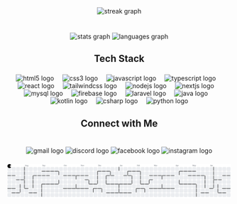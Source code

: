 <div align="center">
  <img src="https://streak-stats.demolab.com?user=Tiann-htz&locale=en&mode=daily&theme=react&hide_border=true&border_radius=5&order=3" height="190" alt="streak graph"  />
</div>

###

<br clear="both">

<div align="center">
  <img src="https://github-readme-stats.vercel.app/api?username=Tiann-htz&hide_title=true&hide_rank=false&show_icons=true&include_all_commits=true&count_private=true&disable_animations=false&theme=blueberry&locale=en&hide_border=true&order=1" height="170" alt="stats graph"  />
  <img src="https://github-readme-stats.vercel.app/api/top-langs?username=Tiann-htz&locale=en&hide_title=false&layout=compact&card_width=320&langs_count=5&theme=blueberry&hide_border=true&order=2" height="185" alt="languages graph"  />
</div>

###

<h2 align="center">Tech Stack</h2>

###

<div align="center">
  <img src="https://cdn.jsdelivr.net/gh/devicons/devicon/icons/html5/html5-original.svg" height="49" alt="html5 logo"  />
  <img width="11" />
  <img src="https://cdn.jsdelivr.net/gh/devicons/devicon/icons/css3/css3-original.svg" height="49" alt="css3 logo"  />
  <img width="11" />
  <img src="https://cdn.jsdelivr.net/gh/devicons/devicon/icons/javascript/javascript-original.svg" height="49" alt="javascript logo"  />
  <img width="11" />
  <img src="https://cdn.jsdelivr.net/gh/devicons/devicon/icons/typescript/typescript-original.svg" height="49" alt="typescript logo"  />
  <img width="11" />
  <img src="https://cdn.jsdelivr.net/gh/devicons/devicon/icons/react/react-original.svg" height="49" alt="react logo"  />
  <img width="11" />
  <img src="https://cdn.simpleicons.org/tailwindcss/06B6D4" height="49" alt="tailwindcss logo"  />
  <img width="11" />
  <img src="https://cdn.jsdelivr.net/gh/devicons/devicon/icons/nodejs/nodejs-original.svg" height="49" alt="nodejs logo"  />
  <img width="11" />
  <img src="https://cdn.jsdelivr.net/gh/devicons/devicon/icons/nextjs/nextjs-original.svg" height="49" alt="nextjs logo"  />
  <img width="11" />
  <img src="https://skillicons.dev/icons?i=mysql" height="49" alt="mysql logo"  />
  <img width="11" />
  <img src="https://skillicons.dev/icons?i=firebase" height="49" alt="firebase logo"  />
  <img width="11" />
  <img src="https://cdn.simpleicons.org/laravel/FF2D20" height="49" alt="laravel logo"  />
  <img width="11" />
  <img src="https://cdn.jsdelivr.net/gh/devicons/devicon/icons/java/java-original.svg" height="49" alt="java logo"  />
  <img width="11" />
  <img src="https://cdn.jsdelivr.net/gh/devicons/devicon/icons/kotlin/kotlin-original.svg" height="49" alt="kotlin logo"  />
  <img width="11" />
  <img src="https://cdn.jsdelivr.net/gh/devicons/devicon/icons/csharp/csharp-original.svg" height="49" alt="csharp logo"  />
  <img width="11" />
  <img src="https://cdn.jsdelivr.net/gh/devicons/devicon/icons/python/python-original.svg" height="49" alt="python logo"  />
</div>

###

<h2 align="center">Connect with Me</h2>

###

<br clear="both">

<div align="center">
  <img src="https://img.shields.io/static/v1?message=Gmail&logo=gmail&label=&color=D14836&logoColor=white&labelColor=&style=for-the-badge" height="32" alt="gmail logo"  />
  <img src="https://img.shields.io/static/v1?message=Discord&logo=discord&label=&color=7289DA&logoColor=white&labelColor=&style=for-the-badge" height="32" alt="discord logo"  />
  <img src="https://img.shields.io/static/v1?message=Facebook&logo=facebook&label=&color=1877F2&logoColor=white&labelColor=&style=for-the-badge" height="32" alt="facebook logo"  />
  <img src="https://img.shields.io/static/v1?message=Instagram&logo=instagram&label=&color=E4405F&logoColor=white&labelColor=&style=for-the-badge" height="32" alt="instagram logo"  />
</div>

###

<picture>
  <source media="(prefers-color-scheme: dark)" srcset="https://raw.githubusercontent.com/Tiann-htz/Tiann-htz/output/pacman-contribution-graph-dark.svg">
  <source media="(prefers-color-scheme: light)" srcset="https://raw.githubusercontent.com/Tiann-htz/Tiann-htz/output/pacman-contribution-graph.svg">
  <img alt="pacman contribution graph" src="https://raw.githubusercontent.com/Tiann-htz/Tiann-htz/output/pacman-contribution-graph.svg">
</picture>

###
